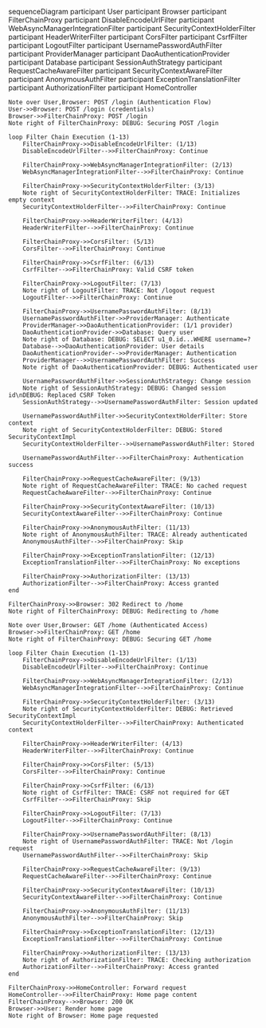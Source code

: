 sequenceDiagram
    participant User
    participant Browser
    participant FilterChainProxy
    participant DisableEncodeUrlFilter
    participant WebAsyncManagerIntegrationFilter
    participant SecurityContextHolderFilter
    participant HeaderWriterFilter
    participant CorsFilter
    participant CsrfFilter
    participant LogoutFilter
    participant UsernamePasswordAuthFilter
    participant ProviderManager
    participant DaoAuthenticationProvider
    participant Database
    participant SessionAuthStrategy
    participant RequestCacheAwareFilter
    participant SecurityContextAwareFilter
    participant AnonymousAuthFilter
    participant ExceptionTranslationFilter
    participant AuthorizationFilter
    participant HomeController

    Note over User,Browser: POST /login (Authentication Flow)
    User->>Browser: POST /login (credentials)
    Browser->>FilterChainProxy: POST /login
    Note right of FilterChainProxy: DEBUG: Securing POST /login
    
    loop Filter Chain Execution (1-13)
        FilterChainProxy->>DisableEncodeUrlFilter: (1/13)
        DisableEncodeUrlFilter-->>FilterChainProxy: Continue
        
        FilterChainProxy->>WebAsyncManagerIntegrationFilter: (2/13)
        WebAsyncManagerIntegrationFilter-->>FilterChainProxy: Continue
        
        FilterChainProxy->>SecurityContextHolderFilter: (3/13)
        Note right of SecurityContextHolderFilter: TRACE: Initializes empty context
        SecurityContextHolderFilter-->>FilterChainProxy: Continue
        
        FilterChainProxy->>HeaderWriterFilter: (4/13)
        HeaderWriterFilter-->>FilterChainProxy: Continue
        
        FilterChainProxy->>CorsFilter: (5/13)
        CorsFilter-->>FilterChainProxy: Continue
        
        FilterChainProxy->>CsrfFilter: (6/13)
        CsrfFilter-->>FilterChainProxy: Valid CSRF token
        
        FilterChainProxy->>LogoutFilter: (7/13)
        Note right of LogoutFilter: TRACE: Not /logout request
        LogoutFilter-->>FilterChainProxy: Continue
        
        FilterChainProxy->>UsernamePasswordAuthFilter: (8/13)
        UsernamePasswordAuthFilter->>ProviderManager: Authenticate
        ProviderManager->>DaoAuthenticationProvider: (1/1 provider)
        DaoAuthenticationProvider->>Database: Query user
        Note right of Database: DEBUG: SELECT u1_0.id...WHERE username=?
        Database-->>DaoAuthenticationProvider: User details
        DaoAuthenticationProvider-->>ProviderManager: Authentication
        ProviderManager-->>UsernamePasswordAuthFilter: Success
        Note right of DaoAuthenticationProvider: DEBUG: Authenticated user
        
        UsernamePasswordAuthFilter->>SessionAuthStrategy: Change session
        Note right of SessionAuthStrategy: DEBUG: Changed session id\nDEBUG: Replaced CSRF Token
        SessionAuthStrategy-->>UsernamePasswordAuthFilter: Session updated
        
        UsernamePasswordAuthFilter->>SecurityContextHolderFilter: Store context
        Note right of SecurityContextHolderFilter: DEBUG: Stored SecurityContextImpl
        SecurityContextHolderFilter-->>UsernamePasswordAuthFilter: Stored
        
        UsernamePasswordAuthFilter-->>FilterChainProxy: Authentication success
        
        FilterChainProxy->>RequestCacheAwareFilter: (9/13)
        Note right of RequestCacheAwareFilter: TRACE: No cached request
        RequestCacheAwareFilter-->>FilterChainProxy: Continue
        
        FilterChainProxy->>SecurityContextAwareFilter: (10/13)
        SecurityContextAwareFilter-->>FilterChainProxy: Continue
        
        FilterChainProxy->>AnonymousAuthFilter: (11/13)
        Note right of AnonymousAuthFilter: TRACE: Already authenticated
        AnonymousAuthFilter-->>FilterChainProxy: Skip
        
        FilterChainProxy->>ExceptionTranslationFilter: (12/13)
        ExceptionTranslationFilter-->>FilterChainProxy: No exceptions
        
        FilterChainProxy->>AuthorizationFilter: (13/13)
        AuthorizationFilter-->>FilterChainProxy: Access granted
    end
    
    FilterChainProxy->>Browser: 302 Redirect to /home
    Note right of FilterChainProxy: DEBUG: Redirecting to /home

    Note over User,Browser: GET /home (Authenticated Access)
    Browser->>FilterChainProxy: GET /home
    Note right of FilterChainProxy: DEBUG: Securing GET /home
    
    loop Filter Chain Execution (1-13)
        FilterChainProxy->>DisableEncodeUrlFilter: (1/13)
        DisableEncodeUrlFilter-->>FilterChainProxy: Continue
        
        FilterChainProxy->>WebAsyncManagerIntegrationFilter: (2/13)
        WebAsyncManagerIntegrationFilter-->>FilterChainProxy: Continue
        
        FilterChainProxy->>SecurityContextHolderFilter: (3/13)
        Note right of SecurityContextHolderFilter: DEBUG: Retrieved SecurityContextImpl
        SecurityContextHolderFilter-->>FilterChainProxy: Authenticated context
        
        FilterChainProxy->>HeaderWriterFilter: (4/13)
        HeaderWriterFilter-->>FilterChainProxy: Continue
        
        FilterChainProxy->>CorsFilter: (5/13)
        CorsFilter-->>FilterChainProxy: Continue
        
        FilterChainProxy->>CsrfFilter: (6/13)
        Note right of CsrfFilter: TRACE: CSRF not required for GET
        CsrfFilter-->>FilterChainProxy: Skip
        
        FilterChainProxy->>LogoutFilter: (7/13)
        LogoutFilter-->>FilterChainProxy: Continue
        
        FilterChainProxy->>UsernamePasswordAuthFilter: (8/13)
        Note right of UsernamePasswordAuthFilter: TRACE: Not /login request
        UsernamePasswordAuthFilter-->>FilterChainProxy: Skip
        
        FilterChainProxy->>RequestCacheAwareFilter: (9/13)
        RequestCacheAwareFilter-->>FilterChainProxy: Continue
        
        FilterChainProxy->>SecurityContextAwareFilter: (10/13)
        SecurityContextAwareFilter-->>FilterChainProxy: Continue
        
        FilterChainProxy->>AnonymousAuthFilter: (11/13)
        AnonymousAuthFilter-->>FilterChainProxy: Skip
        
        FilterChainProxy->>ExceptionTranslationFilter: (12/13)
        ExceptionTranslationFilter-->>FilterChainProxy: Continue
        
        FilterChainProxy->>AuthorizationFilter: (13/13)
        Note right of AuthorizationFilter: TRACE: Checking authorization
        AuthorizationFilter-->>FilterChainProxy: Access granted
    end
    
    FilterChainProxy->>HomeController: Forward request
    HomeController-->>FilterChainProxy: Home page content
    FilterChainProxy-->>Browser: 200 OK
    Browser->>User: Render home page
    Note right of Browser: Home page requested